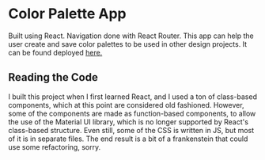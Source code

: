 <h1>Color Palette App</h1>
<p>
  Built using React.  Navigation done with React Router.  This app can help the user create and save color palettes to be used in other design projects. 
  It can be found deployed 
  <a href="http://color-palette-generator-paultoner.s3-website-us-east-1.amazonaws.com/" target="_blank">
    here.
  </a>
</p>

<h2>Reading the Code</h2>
<p>
  I built this project when I first learned React, and I used a ton of class-based components, which at this point are considered old fashioned.  
  However, some of the components are made as function-based components, to allow the use of the Material UI library, which is no longer supported by React's class-based   structure. Even still, some of the CSS is written in JS, but most of it is in separate files. The end result is a bit of a frankenstein that could use some 
  refactoring, sorry.
</p>
